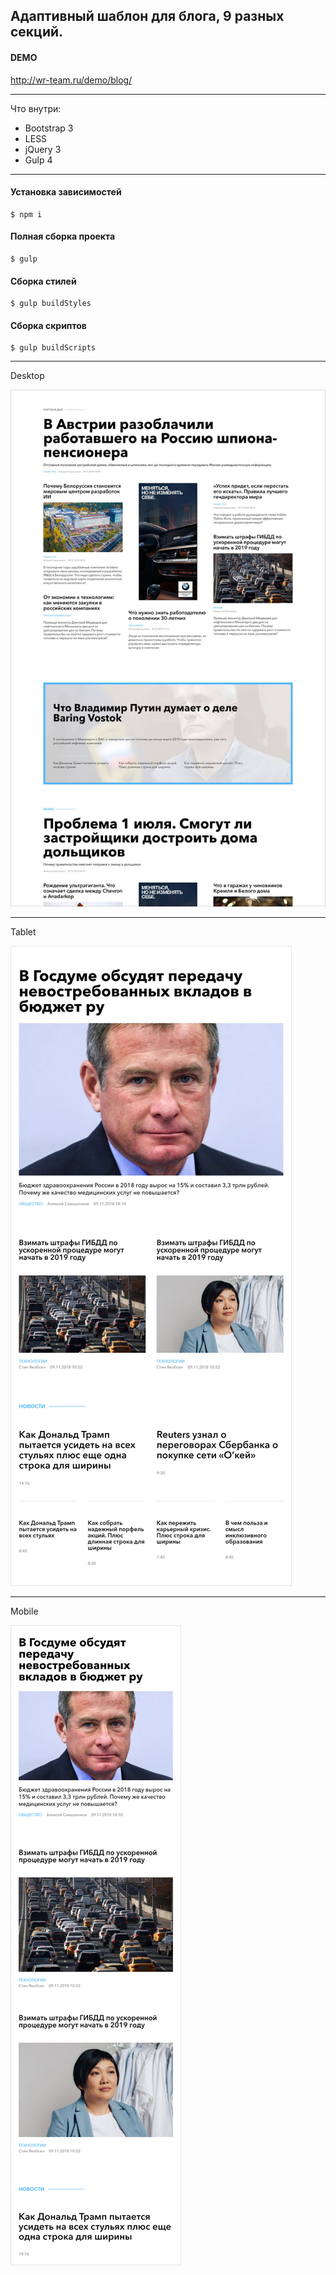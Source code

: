 ## Адаптивный шаблон для блога, 9 разных секций.

#### DEMO  
http://wr-team.ru/demo/blog/

----

Что внутри:
* Bootstrap 3
* LESS
* jQuery 3
* Gulp 4
----
#### Установка зависимостей
    $ npm i

#### Полная сборка проекта
    $ gulp

#### Сборка стилей
    $ gulp buildStyles

#### Сборка скриптов
    $ gulp buildScripts  
---
Desktop

![](https://github.com/AKopytenko/Templates/blob/master/blog/preview-desktop.jpg)

---
Tablet

![](https://github.com/AKopytenko/Templates/blob/master/blog/preview-tablet.jpg)

---
Mobile

![](https://github.com/AKopytenko/Templates/blob/master/blog/preview-mobile.jpg)
